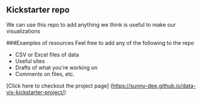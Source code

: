## Kickstarter repo

We can use this repo to add anything we think is useful to make our visualizations

###Examples of resources
Feel free to add any of the following to the repo

* CSV or Excel files of data
* Useful sites
* Drafts of what you're working on 
* Comments on files, etc. 

[Click here to checkout the project page] (https://sunny-dee.github.io/data-vis-kickstarter-project/)